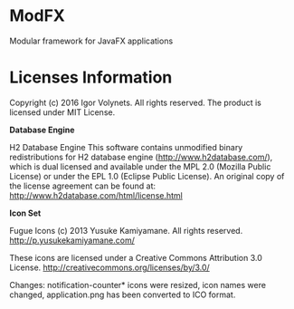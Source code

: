 # ModFX
Modular framework for JavaFX applications

# Licenses Information

Copyright (c) 2016 Igor Volynets. All rights reserved.
The product is licensed under MIT License.

**Database Engine**

H2 Database Engine
This software contains unmodified binary redistributions for
H2 database engine (http://www.h2database.com/),
which is dual licensed and available under the MPL 2.0
(Mozilla Public License) or under the EPL 1.0 (Eclipse Public License).
An original copy of the license agreement can be found at:
http://www.h2database.com/html/license.html

**Icon Set**

Fugue Icons
(c) 2013 Yusuke Kamiyamane. All rights reserved.
http://p.yusukekamiyamane.com/

These icons are licensed under a Creative Commons Attribution 3.0 License.
http://creativecommons.org/licenses/by/3.0/

Changes: notification-counter* icons were resized, icon names were changed, application.png has been converted to ICO format.
